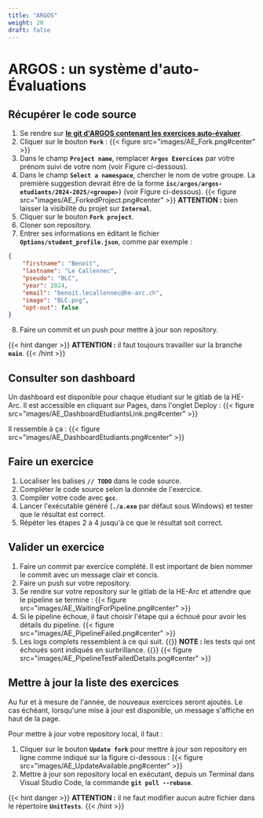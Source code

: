 ```yaml
---
title: "ARGOS"
weight: 20
draft: false
---
```


# ARGOS : un système d'auto-Évaluations

## Récupérer le code source

1. Se rendre sur **[le git d'ARGOS contenant les exercices auto-évaluer](https://gitlab-etu.ing.he-arc.ch/isc/argos/argos-exercices)**.
2. Cliquer sur le bouton **`Fork`** :
{{< figure src="images/AE_Fork.png#center" >}}
3. Dans le champ **`Project name`**, remplacer **`Argos Exercices`** par votre prénom suivi de votre nom (voir Figure ci-dessous).
4. Dans le champ **`Select a namespace`**, chercher le nom de votre groupe. La première suggestion devrait être de la forme **`isc/argos/argos-etudiants/2024-2025/<groupe>)`** (voir Figure ci-dessous).
{{< figure src="images/AE_ForkedProject.png#center" >}}
**ATTENTION :** bien laisser la visibilité du projet sur **`Internal`**.
5. Cliquer sur le bouton **`Fork project`**.
6. Cloner son repository.
7. Entrer ses informations en éditant le fichier **`Options/student_profile.json`**, comme par exemple :
```json
{
    "firstname": "Benoit",
    "lastname": "Le Callennec",
    "pseudo": "BLC",
    "year": 2024,
    "email": "benoit.lecallennec@he-arc.ch",
    "image": "BLC.png",
    "opt-out": false
}
```
8. Faire un commit et un push pour mettre à jour son repository.

{{< hint danger >}}
**ATTENTION :** il faut toujours travailler sur la branche **`main`**.
{{< /hint >}}

## Consulter son dashboard
Un dashboard est disponible pour chaque étudiant sur le gitlab de la HE-Arc.
Il est accessible en cliquant sur Pages, dans l'onglet Deploy :
{{< figure src="images/AE_DashboardEtudiantsLink.png#center" >}}

Il ressemble à ça :
{{< figure src="images/AE_DashboardEtudiants.png#center" >}}

## Faire un exercice
1. Localiser les balises **`// TODO`** dans le code source.
2. Compléter le code source selon la donnée de l'exercice.
3. Compiler votre code avec **`gcc`**.
4. Lancer l'exécutable généré (**`./a.exe`** par défaut sous Windows) et tester que le résultat est correct.
5. Répéter les étapes 2 à 4 jusqu'à ce que le résultat soit correct.

## Valider un exercice
1. Faire un commit par exercice complété.
Il est important de bien nommer le commit avec un message clair et concis.
2. Faire un push sur votre repository.
3. Se rendre sur votre repository sur le gitlab de la HE-Arc et attendre que le pipeline se termine :
{{< figure src="images/AE_WaitingForPipeline.png#center" >}}
4. Si le pipeline échoue, il faut choisir l'étape qui a échoué pour avoir les détails du pipeline.
{{< figure src="images/AE_PipelineFailed.png#center" >}}
5. Les logs complets ressemblent à ce qui suit.
{{<hint info>}}
**NOTE :** les tests qui ont échoués sont indiqués en surbrillance.
{{</hint>}}
{{< figure src="images/AE_PipelineTestFailedDetails.png#center" >}}

## Mettre à jour la liste des exercices
Au fur et à mesure de l'année, de nouveaux exercices seront ajoutés.
Le cas échéant, lorsqu'une mise à jour est disponible, un message s'affiche en haut de la page.

Pour mettre à jour votre repository local, il faut :
1. Cliquer sur le bouton **`Update fork`** pour mettre à jour son repository en ligne comme indiqué sur la figure ci-dessous :
{{< figure src="images/AE_UpdateAvailable.png#center" >}}
2. Mettre à jour son repository local en exécutant, depuis un Terminal dans Visual Studio Code, la commande **`git pull --rebase`**.

{{< hint danger >}}
**ATTENTION :** il ne faut modifier aucun autre fichier dans le répertoire **`UnitTests`**.
{{< /hint >}}